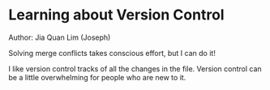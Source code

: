 # Learning about Version Control

Author: Jia Quan Lim (Joseph)

Solving merge conflicts takes conscious effort, but I can do it!

I like version control tracks of all the changes in the file.
Version control can be a little overwhelming for people who are new to it.
